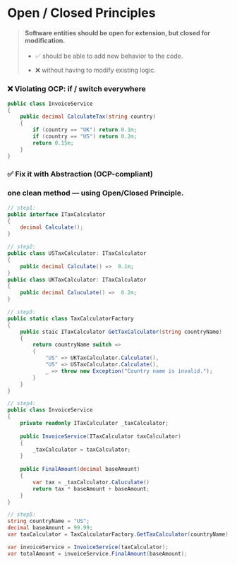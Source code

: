 # Open / Closed Principles
>#### Software entities should be open for extension, but closed for modification.
> 
>- ✅ should be able to add new behavior to the code.
> 
>- ❌ without having to modify existing logic.

### ❌ Violating OCP: if / switch everywhere
```csharp
public class InvoiceService
{
    public decimal CalculateTax(string country)
    {
        if (country == "UK") return 0.1m;
        if (country == "US") return 0.2m;
        return 0.15m;
    }
}
```

### ✅ Fix it with Abstraction (OCP-compliant)  
### one clean method — using Open/Closed Principle.
```csharp
// step1: 
public interface ITaxCalculator
{
    decimal Calculate();
}

// step2:
public class USTaxCalculator: ITaxCalculator
{
    public decimal Calculate() =>  0.1m;
}
public class UKTaxCalculator: ITaxCalculator
{
    public decimal Caluculate() =>  0.2m;
}

// step3:
public static class TaxCalculatorFactory
{
    public staic ITaxCalculator GetTaxCalculator(string countryName)
    {
        return countryName switch => 
        {
            "US" => UKTaxCalculator.Calculate(),
            "US" => USTaxCalculator.Calculate(),
            _ => throw new Exception("Country name is invalid.");
        }
    }
}

// step4:
public class InvoiceService
{
    private readonly ITaxCalculator _taxCalculator;
    
    public InvoiceService(ITaxCalculator taxCalculator)
    {
        _taxCalculator = taxCalculator;
    }
    
    public FinalAmount(decimal baseAmount)
    {
        var tax = _taxCalculator.Caluculate()
        return tax * baseAmount + baseAmount;
    }
}

// step5: 
string countryName = "US";
decimal baseAmount = 99.99;
var taxCalculator = TaxCalculatorFactory.GetTaxCalculator(countryName);

var invoiceService = InvoiceService(taxCalculator);
var totalAmount = invoiceService.FinalAmount(baseAmount);


```
